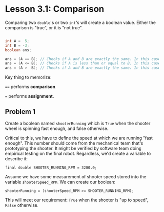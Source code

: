 # Lesson 3.1: Comparison

Comparing two `double`'s or two `int`'s will create a boolean value. Either the comparison is "true", or it is "not true".

```java

int A =  5; 
int B = -3;
boolean ans;

ans = (A == B); // Checks if A and B are exactly the same. In this case, 5 is not equal to -3, so ans is False.
ans = (A <= B); // Checks if A is less than or equal to B. In this case, ans is False.
ans = (A >  B); // Checks if A and B are exactly the same. In this case, ans is True.
```

Key thing to memorize:

`==` performs **comparison**.

`=` performs **assignment**.

## Problem 1

Create a boolean named `shooterRunning` which is `True` when the shooter wheel is spinning fast enough, and false otherwise.

Critical to this, we have to define the speed at which we are running "fast enough". This number should come from the mechanical team that's prototyping the shooter. It might be verified by software team doing empirical testing on the final robot. Regardless, we'd create a variable to describe it:

`final double SHOOTER_RUNNING_RPM = 3200.0;`

Assume we have some measurement of shooter speed stored into the variable `shooterSpeed_RPM`. We can create our boolean:

`shooterRunning = (shooterSpeed_RPM >= SHOOTER_RUNNING_RPM);`

This will meet our requirement: `True` when the shooter is "up to speed", `False` otherwise.



